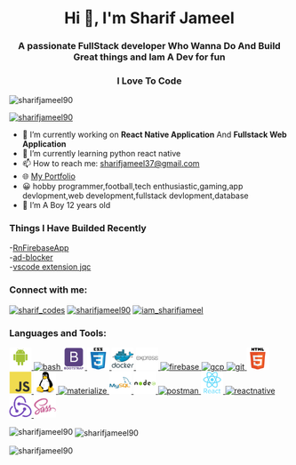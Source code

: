 <h1 align="center">Hi 👋, I'm Sharif Jameel</h1>
<h3 align="center">A passionate FullStack developer Who Wanna Do And Build Great things and Iam A Dev for fun</h3>
<h3 align="center">I Love To Code</h3>

<p align="left"> <img src="https://komarev.com/ghpvc/?username=sharifjameel90&label=Profile%20views&color=0e75b6&style=flat" alt="sharifjameel90" /> </p>
<p align="left"> <a href="https://github.com/ryo-ma/github-profile-trophy"><img src="https://github-profile-trophy.vercel.app/?username=sharifjameel90" alt="sharifjameel90" /></a> </p>

- 🔭 I’m currently working on **React Native Application** And **Fullstack Web Application**
- 🌱 I’m currently learning python react native
- 📫 How to reach me: sharifjameel37@gmail.com
- 🌐 [My Portfolio](https://sharifjameel90.github.io)
- 😀 hobby programmer,football,tech enthusiastic,gaming,app devlopment,web development,fullstack devlopment,database
- 👦 I’m A Boy 12 years old

<h3 align="left">Things I Have Builded Recently</h3>

-[RnFirebaseApp](https://github.com/sharifjameel90/RnFirebaseApp)
<br />
-[ad-blocker](https://github.com/sharifjameel90/ad-blocker)
<br />
-[vscode extension jqc](https://github.com/sharifjameel90/jquery-script-code)

<h3 align="left">Connect with me:</h3>
<p align="left">
<a href="https://codepen.io/sharif_codes" target="blank"><img align="center" src="https://raw.githubusercontent.com/rahuldkjain/github-profile-readme-generator/master/src/images/icons/Social/codepen.svg" alt="sharif_codes" height="30" width="40" /></a>
<a href="https://dev.to/sharifjameel90" target="blank"><img align="center" src="https://cdn.jsdelivr.net/npm/simple-icons@3.0.1/icons/dev-dot-to.svg" alt="sharifjameel90" height="30" width="40" /></a>
<a href="https://instagram.com/iam_sharifjameel" target="blank"><img align="center" src="https://raw.githubusercontent.com/rahuldkjain/github-profile-readme-generator/master/src/images/icons/Social/instagram.svg" alt="iam_sharifjameel" height="30" width="40" /></a>
</p>

<h3 align="left">Languages and Tools:</h3>
<p align="left"> <a href="https://developer.android.com" target="_blank"> <img src="https://raw.githubusercontent.com/devicons/devicon/master/icons/android/android-original-wordmark.svg" alt="android" width="40" height="40"/> </a> <a href="https://www.gnu.org/software/bash/" target="_blank"> <img src="https://www.vectorlogo.zone/logos/gnu_bash/gnu_bash-icon.svg" alt="bash" width="40" height="40"/> </a> <a href="https://getbootstrap.com" target="_blank"> <img src="https://raw.githubusercontent.com/devicons/devicon/master/icons/bootstrap/bootstrap-plain-wordmark.svg" alt="bootstrap" width="40" height="40"/> </a> <a href="https://www.w3schools.com/css/" target="_blank"> <img src="https://raw.githubusercontent.com/devicons/devicon/master/icons/css3/css3-original-wordmark.svg" alt="css3" width="40" height="40"/> </a> <a href="https://www.docker.com/" target="_blank"> <img src="https://raw.githubusercontent.com/devicons/devicon/master/icons/docker/docker-original-wordmark.svg" alt="docker" width="40" height="40"/> </a> <a href="https://expressjs.com" target="_blank"> <img src="https://raw.githubusercontent.com/devicons/devicon/master/icons/express/express-original-wordmark.svg" alt="express" width="40" height="40"/> </a> <a href="https://firebase.google.com/" target="_blank"> <img src="https://www.vectorlogo.zone/logos/firebase/firebase-icon.svg" alt="firebase" width="40" height="40"/> </a> <a href="https://cloud.google.com" target="_blank"> <img src="https://www.vectorlogo.zone/logos/google_cloud/google_cloud-icon.svg" alt="gcp" width="40" height="40"/> </a> <a href="https://git-scm.com/" target="_blank"> <img src="https://www.vectorlogo.zone/logos/git-scm/git-scm-icon.svg" alt="git" width="40" height="40"/> </a> <a href="https://www.w3.org/html/" target="_blank"> <img src="https://raw.githubusercontent.com/devicons/devicon/master/icons/html5/html5-original-wordmark.svg" alt="html5" width="40" height="40"/> </a> <a href="https://developer.mozilla.org/en-US/docs/Web/JavaScript" target="_blank"> <img src="https://raw.githubusercontent.com/devicons/devicon/master/icons/javascript/javascript-original.svg" alt="javascript" width="40" height="40"/> </a> <a href="https://www.linux.org/" target="_blank"> <img src="https://raw.githubusercontent.com/devicons/devicon/master/icons/linux/linux-original.svg" alt="linux" width="40" height="40"/> </a> <a href="https://materializecss.com/" target="_blank"> <img src="https://raw.githubusercontent.com/prplx/svg-logos/5585531d45d294869c4eaab4d7cf2e9c167710a9/svg/materialize.svg" alt="materialize" width="40" height="40"/> </a> <a href="https://www.mysql.com/" target="_blank"> <img src="https://raw.githubusercontent.com/devicons/devicon/master/icons/mysql/mysql-original-wordmark.svg" alt="mysql" width="40" height="40"/> </a> <a href="https://nodejs.org" target="_blank"> <img src="https://raw.githubusercontent.com/devicons/devicon/master/icons/nodejs/nodejs-original-wordmark.svg" alt="nodejs" width="40" height="40"/> </a> <a href="https://postman.com" target="_blank"> <img src="https://www.vectorlogo.zone/logos/getpostman/getpostman-icon.svg" alt="postman" width="40" height="40"/> </a> <a href="https://reactjs.org/" target="_blank"> <img src="https://raw.githubusercontent.com/devicons/devicon/master/icons/react/react-original-wordmark.svg" alt="react" width="40" height="40"/> </a> <a href="https://reactnative.dev/" target="_blank"> <img src="https://reactnative.dev/img/header_logo.svg" alt="reactnative" width="40" height="40"/> </a> <a href="https://redux.js.org" target="_blank"> <img src="https://raw.githubusercontent.com/devicons/devicon/master/icons/redux/redux-original.svg" alt="redux" width="40" height="40"/> </a> <a href="https://sass-lang.com" target="_blank"> <img src="https://raw.githubusercontent.com/devicons/devicon/master/icons/sass/sass-original.svg" alt="sass" width="40" height="40"/> </a> </p>

<p><img align="left" src="https://github-readme-stats.vercel.app/api/top-langs?username=sharifjameel90&show_icons=true&locale=en&layout=compact" alt="sharifjameel90" />
&nbsp;<img align="center" src="https://github-readme-stats.vercel.app/api?username=sharifjameel90&show_icons=true&locale=en" alt="sharifjameel90" /></p>

<p><img align="center" src="https://github-readme-streak-stats.herokuapp.com/?user=sharifjameel90&" alt="sharifjameel90" /></p>
 
